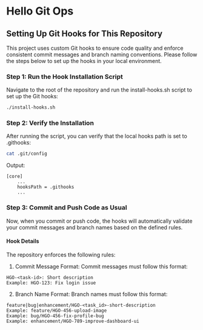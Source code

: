 # Hello Git Ops

## Setting Up Git Hooks for This Repository

This project uses custom Git hooks to ensure code quality and enforce consistent commit messages and branch naming conventions. Please follow the steps below to set up the hooks in your local environment.

### Step 1: Run the Hook Installation Script

Navigate to the root of the repository and run the install-hooks.sh script to set up the Git hooks:

```bash
./install-hooks.sh
```

### Step 2: Verify the Installation

After running the script, you can verify that the local hooks path is set to .githooks:

```bash
cat .git/config
```

Output:

```text
[core]
    ...
    hooksPath = .githooks
    ...

```

### Step 3: Commit and Push Code as Usual

Now, when you commit or push code, the hooks will automatically validate your commit messages and branch names based on the defined rules.

#### Hook Details

The repository enforces the following rules:

1. Commit Message Format: Commit messages must follow this format:

```text
HGO-<task-id>: Short description
Example: HGO-123: Fix login issue
```

2. Branch Name Format: Branch names must follow this format:

```text
feature|bug|enhancement/HGO-<task_id>-short-description
Example: feature/HGO-456-upload-image
Example: bug/HGO-456-fix-profile-bug
Example: enhancement/HGO-789-improve-dashboard-ui
```
